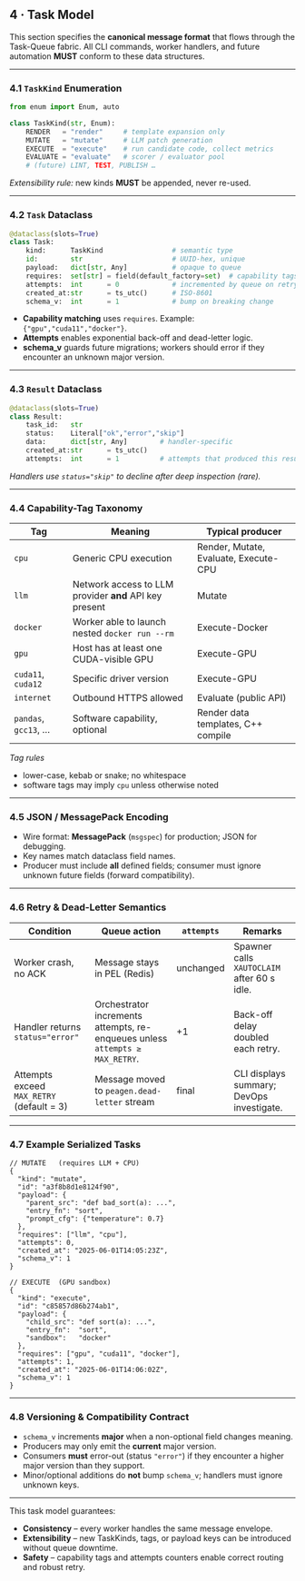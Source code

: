 ## 4 · Task Model

This section specifies the **canonical message format** that flows through the Task-Queue fabric.
All CLI commands, worker handlers, and future automation **MUST** conform to these data structures.

---

### 4.1  `TaskKind` Enumeration

```python
from enum import Enum, auto

class TaskKind(str, Enum):
    RENDER   = "render"     # template expansion only
    MUTATE   = "mutate"     # LLM patch generation
    EXECUTE  = "execute"    # run candidate code, collect metrics
    EVALUATE = "evaluate"   # scorer / evaluator pool
    # (future) LINT, TEST, PUBLISH …
```

*Extensibility rule:* new kinds **MUST** be appended, never re-used.

---

### 4.2  `Task` Dataclass

```python
@dataclass(slots=True)
class Task:
    kind:      TaskKind                 # semantic type
    id:        str                      # UUID-hex, unique
    payload:   dict[str, Any]           # opaque to queue
    requires:  set[str] = field(default_factory=set)  # capability tags
    attempts:  int      = 0             # incremented by queue on retry
    created_at:str      = ts_utc()      # ISO-8601
    schema_v:  int      = 1             # bump on breaking change
```

* **Capability matching** uses `requires`.
  Example: `{"gpu","cuda11","docker"}`.
* **Attempts** enables exponential back-off and dead-letter logic.
* **schema\_v** guards future migrations; workers should error if they encounter an unknown major version.

---

### 4.3  `Result` Dataclass

```python
@dataclass(slots=True)
class Result:
    task_id:   str
    status:    Literal["ok","error","skip"]
    data:      dict[str, Any]        # handler-specific
    created_at:str      = ts_utc()
    attempts:  int      = 1          # attempts that produced this result
```

*Handlers use `status="skip"` to decline after deep inspection (rare).*

---

### 4.4  Capability-Tag Taxonomy

| Tag                  | Meaning                                                | Typical producer                      |
| -------------------- | ------------------------------------------------------ | ------------------------------------- |
| `cpu`                | Generic CPU execution                                  | Render, Mutate, Evaluate, Execute-CPU |
| `llm`                | Network access to LLM provider **and** API key present | Mutate                                |
| `docker`             | Worker able to launch nested `docker run --rm`         | Execute-Docker                        |
| `gpu`                | Host has at least one CUDA-visible GPU                 | Execute-GPU                           |
| `cuda11`, `cuda12`   | Specific driver version                                | Execute-GPU                           |
| `internet`           | Outbound HTTPS allowed                                 | Evaluate (public API)                 |
| `pandas`, `gcc13`, … | Software capability, optional                          | Render data templates, C++ compile    |

*Tag rules*

* lower-case, kebab or snake; no whitespace
* software tags may imply `cpu` unless otherwise noted

---

### 4.5  JSON / MessagePack Encoding

* Wire format: **MessagePack** (`msgspec`) for production; JSON for debugging.
* Key names match dataclass field names.
* Producer must include **all** defined fields; consumer must ignore unknown future fields (forward compatibility).

---

### 4.6  Retry & Dead-Letter Semantics

| Condition                                 | Queue action                                                                 | `attempts` | Remarks                                     |
| ----------------------------------------- | ---------------------------------------------------------------------------- | ---------- | ------------------------------------------- |
| Worker crash, no ACK                      | Message stays in PEL (Redis)                                                 | unchanged  | Spawner calls `XAUTOCLAIM` after 60 s idle. |
| Handler returns `status="error"`          | Orchestrator increments attempts, re-enqueues unless `attempts ≥ MAX_RETRY`. | +1         | Back-off delay doubled each retry.          |
| Attempts exceed `MAX_RETRY` (default = 3) | Message moved to `peagen.dead-letter` stream                                 | final      | CLI displays summary; DevOps investigate.   |

---

### 4.7  Example Serialized Tasks

```jsonc
// MUTATE   (requires LLM + CPU)
{
  "kind": "mutate",
  "id": "a3f8b8d1e8124f90",
  "payload": {
    "parent_src": "def bad_sort(a): ...",
    "entry_fn": "sort",
    "prompt_cfg": {"temperature": 0.7}
  },
  "requires": ["llm", "cpu"],
  "attempts": 0,
  "created_at": "2025-06-01T14:05:23Z",
  "schema_v": 1
}
```

```jsonc
// EXECUTE  (GPU sandbox)
{
  "kind": "execute",
  "id": "c85857d86b274ab1",
  "payload": {
    "child_src": "def sort(a): ...",
    "entry_fn":  "sort",
    "sandbox":   "docker"
  },
  "requires": ["gpu", "cuda11", "docker"],
  "attempts": 1,
  "created_at": "2025-06-01T14:06:02Z",
  "schema_v": 1
}
```

---

### 4.8  Versioning & Compatibility Contract

* `schema_v` increments **major** when a non-optional field changes meaning.
* Producers may only emit the **current** major version.
* Consumers **must** error-out (status `"error"`) if they encounter a higher major version than they support.
* Minor/optional additions do **not** bump `schema_v`; handlers must ignore unknown keys.

---

This task model guarantees:

* **Consistency** – every worker handles the same message envelope.
* **Extensibility** – new TaskKinds, tags, or payload keys can be introduced without queue downtime.
* **Safety** – capability tags and attempts counters enable correct routing and robust retry.

